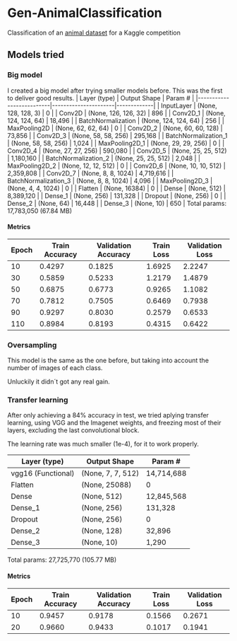 # Gen-AnimalClassification
Classification of an [animal dataset](https://www.kaggle.com/datasets/miguelxp/animalprediction) for a Kaggle competition


## Models tried

### Big model
I created a big model after trying smaller models before. This was the first to deliver good results.
| Layer (type)              | Output Shape         | Param #     |
|--------------------------|----------------------|-------------|
| InputLayer               | (None, 128, 128, 3)  | 0           |
| Conv2D                   | (None, 126, 126, 32) | 896         |
| Conv2D_1                 | (None, 124, 124, 64) | 18,496      |
| BatchNormalization       | (None, 124, 124, 64) | 256         |
| MaxPooling2D             | (None, 62, 62, 64)   | 0           |
| Conv2D_2                 | (None, 60, 60, 128)  | 73,856      |
| Conv2D_3                 | (None, 58, 58, 256)  | 295,168     |
| BatchNormalization_1     | (None, 58, 58, 256)  | 1,024       |
| MaxPooling2D_1           | (None, 29, 29, 256)  | 0           |
| Conv2D_4                 | (None, 27, 27, 256)  | 590,080     |
| Conv2D_5                 | (None, 25, 25, 512)  | 1,180,160   |
| BatchNormalization_2     | (None, 25, 25, 512)  | 2,048       |
| MaxPooling2D_2           | (None, 12, 12, 512)  | 0           |
| Conv2D_6                 | (None, 10, 10, 512)  | 2,359,808   |
| Conv2D_7                 | (None, 8, 8, 1024)   | 4,719,616   |
| BatchNormalization_3     | (None, 8, 8, 1024)   | 4,096       |
| MaxPooling2D_3           | (None, 4, 4, 1024)   | 0           |
| Flatten                  | (None, 16384)        | 0           |
| Dense                    | (None, 512)          | 8,389,120   |
| Dense_1                  | (None, 256)          | 131,328     |
| Dropout                  | (None, 256)          | 0           |
| Dense_2                  | (None, 64)           | 16,448      |
| Dense_3                  | (None, 10)           | 650         |
Total params: 17,783,050 (67.84 MB)
#### Metrics
| Epoch | Train Accuracy | Validation Accuracy | Train Loss | Validation Loss |
|-------|----------------|---------------------|------------|------------------|
| 10    | 0.4297         | 0.1825              | 1.6925       | 2.2247             |
| 30    | 0.5859         | 0.5233              | 1.2179       | 1.4879             |
| 50    | 0.6875         | 0.6773              | 0.9265       | 1.1082             |
| 70    | 0.7812         | 0.7505              | 0.6469       | 0.7938             |
| 90    | 0.9297         | 0.8030              | 0.2579       | 0.6533             |
| 110   | 0.8984         | 0.8193              | 0.4315       | 0.6422             |

### Oversampling
This model is the same as the one before, but taking into account the number of images of each class.

Unluckily it didn´t got any real gain.

### Transfer learning
After only achieving a 84% accuracy in test, we tried aplying transfer learning, using VGG and the Imagenet weights, and freezing most of their layers, excluding the last convolutional block.

The learning rate was much smaller (1e-4), for it to work properly.

| Layer (type)              | Output Shape         | Param #     |
|--------------------------|----------------------|-------------|
| vgg16 (Functional)       | (None, 7, 7, 512)     | 14,714,688  |
| Flatten                  | (None, 25088)         | 0           |
| Dense                    | (None, 512)           | 12,845,568  |
| Dense_1                  | (None, 256)           | 131,328     |
| Dropout                  | (None, 256)           | 0           |
| Dense_2                  | (None, 128)           | 32,896      |
| Dense_3                  | (None, 10)            | 1,290       |
Total params: 27,725,770 (105.77 MB)
#### Metrics
| Epoch | Train Accuracy | Validation Accuracy | Train Loss | Validation Loss |
|-------|----------------|---------------------|------------|------------------|
| 10    | 0.9457         | 0.9178              | 0.1566     | 0.2671           |
| 20    | 0.9660         | 0.9433              | 0.1017     | 0.1941           |
